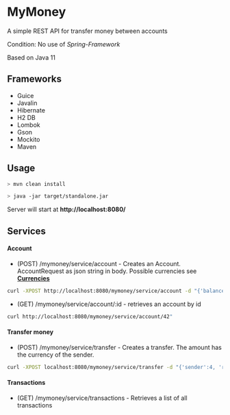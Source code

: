# MyMoney
A simple REST API for transfer money between accounts

Condition: No use of *Spring-Framework*

Based on Java 11

## Frameworks
* Guice
* Javalin
* Hibernate
* H2 DB
* Lombok
* Gson
* Mockito
* Maven


## Usage

```bash
> mvn clean install

> java -jar target/standalone.jar

```
Server will start at **http://localhost:8080/**

## Services

#### Account

* (POST) /mymoney/service/account - Creates an Account. AccountRequest as json string in body. Possible currencies see **[Currencies](https://github.com/eugen-cc/mymoney/blob/master/src/main/java/cc/eugen/mymoney/model/entity/Currency.java)** 

```bash
curl -XPOST http://localhost:8080/mymoney/service/account -d "{'balance':300.50, 'currency':'EUR'}"
```
* (GET) /mymoney/service/account/:id - retrieves an account by id

```bash
curl http://localhost:8080/mymoney/service/account/42"
```



#### Transfer money

* (POST) /mymoney/service/transfer - Creates a transfer. The amount has the currency of the sender.

```bash
curl -XPOST localhost:8080/mymoney/service/transfer -d "{'sender':4, 'receiver':1, 'amount':34.55}"
```

#### Transactions

* (GET) /mymoney/service/transactions - Retrieves a list of all transactions
